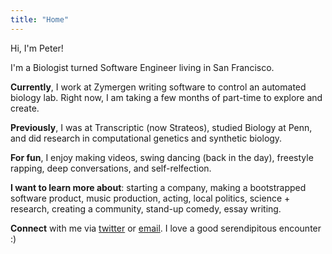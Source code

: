 ```yaml
---
title: "Home"
---
```


Hi, I'm Peter!

I'm a Biologist turned Software Engineer living in San Francisco.

**Currently**, I work at Zymergen writing software to control an automated biology lab. Right now, I am taking a few months of part-time to explore and create.

**Previously**, I was at Transcriptic (now Strateos), studied Biology at Penn, and did research in computational genetics and synthetic biology.

**For fun**, I enjoy making videos, swing dancing (back in the day), freestyle rapping, deep conversations, and self-relfection.

**I want to learn more about**: starting a company, making a bootstrapped software product, music production, acting, local politics, science + research, creating a community, stand-up comedy, essay writing.

**Connect** with me via [twitter](https://twitter.com/peteryin21) or <a href="mailto:py.peteryin@gmail.com" target="_blank">email</a>. I love a good serendipitous encounter :)
